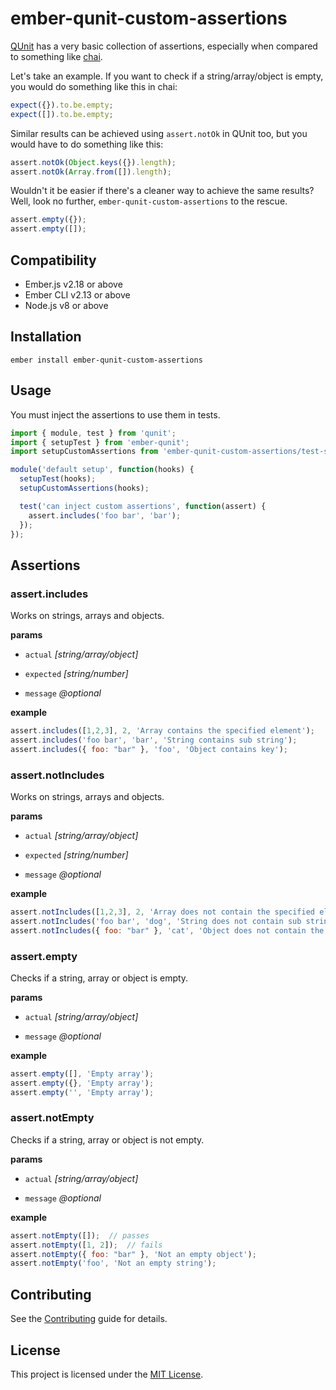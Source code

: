 ember-qunit-custom-assertions
==============================================================================

[QUnit](https://api.qunitjs.com/assert/) has a very basic collection of assertions, especially when compared to something like [chai](https://www.chaijs.com/api/bdd/). 

Let's take an example. If you want to check if a string/array/object is empty, you would do something like this in chai:

```javascript
expect({}).to.be.empty;
expect([]).to.be.empty;
```

Similar results can be achieved using `assert.notOk` in QUnit too, but you would have to do something like this:
```javascript
assert.notOk(Object.keys({}).length);
assert.notOk(Array.from([]).length);
```

Wouldn't it be easier if there's a cleaner way to achieve the same results? Well, look no further, `ember-qunit-custom-assertions` to the rescue.

```javascript
assert.empty({});
assert.empty([]);
```

Compatibility
------------------------------------------------------------------------------

* Ember.js v2.18 or above
* Ember CLI v2.13 or above
* Node.js v8 or above


Installation
------------------------------------------------------------------------------

```
ember install ember-qunit-custom-assertions
```


Usage
------------------------------------------------------------------------------

You must inject the assertions to use them in tests.

```javascript
import { module, test } from 'qunit';
import { setupTest } from 'ember-qunit';
import setupCustomAssertions from 'ember-qunit-custom-assertions/test-support';

module('default setup', function(hooks) {
  setupTest(hooks);
  setupCustomAssertions(hooks);

  test('can inject custom assertions', function(assert) {
    assert.includes('foo bar', 'bar');
  });
});
```

Assertions
------------------------------------------------------------------------------

### assert.includes
Works on strings, arrays and objects. 

**params**

- `actual` _[string/array/object]_

- `expected` _[string/number]_

- `message` _@optional_

**example**

```javascript
assert.includes([1,2,3], 2, 'Array contains the specified element');
assert.includes('foo bar', 'bar', 'String contains sub string');
assert.includes({ foo: "bar" }, 'foo', 'Object contains key');
```

### assert.notIncludes
Works on strings, arrays and objects. 

**params**

- `actual` _[string/array/object]_

- `expected` _[string/number]_

- `message` _@optional_

**example**

```javascript
assert.notIncludes([1,2,3], 2, 'Array does not contain the specified element');
assert.notIncludes('foo bar', 'dog', 'String does not contain sub string');
assert.notIncludes({ foo: "bar" }, 'cat', 'Object does not contain the specified key');
```

### assert.empty
Checks if a string, array or object is empty. 

**params**

- `actual` _[string/array/object]_

- `message` _@optional_

**example**

```javascript
assert.empty([], 'Empty array');
assert.empty({}, 'Empty array');
assert.empty('', 'Empty array');
```

### assert.notEmpty
Checks if a string, array or object is not empty. 

**params**

- `actual` _[string/array/object]_

- `message` _@optional_

**example**

```javascript
assert.notEmpty([]);  // passes
assert.notEmpty([1, 2]);  // fails
assert.notEmpty({ foo: "bar" }, 'Not an empty object');
assert.notEmpty('foo', 'Not an empty string');
```

Contributing
------------------------------------------------------------------------------

See the [Contributing](CONTRIBUTING.md) guide for details.


License
------------------------------------------------------------------------------

This project is licensed under the [MIT License](LICENSE.md).
